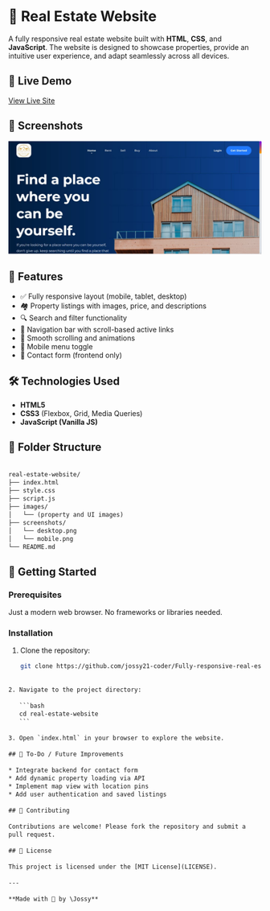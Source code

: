 # 🏡 Real Estate Website

A fully responsive real estate website built with **HTML**, **CSS**, and **JavaScript**. The website is designed to showcase properties, provide an intuitive user experience, and adapt seamlessly across all devices.

## 🔗 Live Demo

[View Live Site](https://www.youtube.com/@JossyAM-kp3cu)

## 📸 Screenshots

![Desktop View](https://github.com/jossy21-coder/Fully-responsive-real-estate-website-using-HTML-CSS-JavaScript/blob/main/Capture1.JPG)

## 📁 Features

- ✅ Fully responsive layout (mobile, tablet, desktop)
- 🏘 Property listings with images, price, and descriptions
- 🔍 Search and filter functionality
- 🧭 Navigation bar with scroll-based active links
- 📜 Smooth scrolling and animations
- 📱 Mobile menu toggle
- 📩 Contact form (frontend only)

## 🛠️ Technologies Used

- **HTML5**
- **CSS3** (Flexbox, Grid, Media Queries)
- **JavaScript (Vanilla JS)**

## 📂 Folder Structure

```

real-estate-website/
├── index.html
├── style.css
├── script.js
├── images/
│   └── (property and UI images)
├── screenshots/
│   └── desktop.png
│   └── mobile.png
└── README.md

````

## 🚀 Getting Started

### Prerequisites

Just a modern web browser. No frameworks or libraries needed.

### Installation

1. Clone the repository:
   ```bash
   git clone https://github.com/jossy21-coder/Fully-responsive-real-estate-website-using-HTML-CSS-JavaScript.git
````

2. Navigate to the project directory:

   ```bash
   cd real-estate-website
   ```

3. Open `index.html` in your browser to explore the website.

## 📌 To-Do / Future Improvements

* Integrate backend for contact form
* Add dynamic property loading via API
* Implement map view with location pins
* Add user authentication and saved listings

## 🙌 Contributing

Contributions are welcome! Please fork the repository and submit a pull request.

## 📃 License

This project is licensed under the [MIT License](LICENSE).

---

**Made with 💙 by \Jossy**
